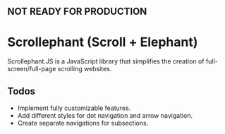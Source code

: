 ## NOT READY FOR PRODUCTION

# Scrollephant (Scroll + Elephant)

Scrollephant.JS is a JavaScript library that simplifies the creation of full-screen/full-page scrolling websites.

## Todos

-   Implement fully customizable features.
-   Add different styles for dot navigation and arrow navigation.
-   Create separate navigations for subsections.
